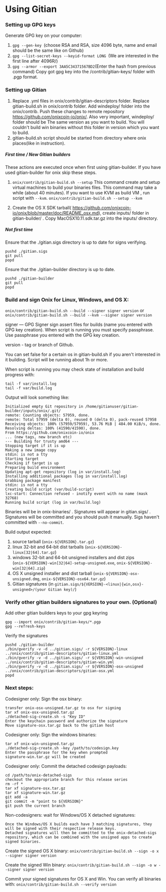 Using Gitian
====================
### Setting up GPG keys
Generate GPG key on your computer:
1. ```gpg --gen-key ```(choose RSA and RSA, size 4096 byte, name and email should be the same like on Github)
2. ```gpg --list-secret-keys --keyid-format LONG ```(We are interested in the first line after 4096R/)
3. ```gpg --armor --export 3AA5C34371567BD2```(Enter the hash from previous command)
Copy got gpg key into the /contrib/gitian-keys/ folder with .pgp format.
### Setting up Gitian
1. Replace .yml files in onix/contrib/gitian-descriptors folder. Replace gitian-build.sh in onix/contrib folder. Add windeploy/ folder into the onix/contrib. Push these changes to remote repository https://github.com/onixcoin-io/onix/. Also very important, windeploy/ folder should be The same version as you want to build. You will couldn't build win binaries without this folder in version which you want to build.
2. gitian-build.sh script should be started from directory where onix places(like in instruction).
##### First time / New Gitian builders
These actions are executed once when first using gitian-builder. If you have used gitian-builder for onix skip these steps.
1. ```onix/contrib/gitian-build.sh --setup``` This command create and setup virtual machines to build your binaries files. This command may take a while (about 40 minutes). If you want to use KVM as build VM , run script with ```--kvm```.
    ```onix/contrib/gitian-build.sh --setup --kvm```

2. Create the OS X SDK tarball( https://github.com/onixcoin-io/onix/blob/master/doc/README_osx.md), create inputs/ folder in gitian-builder/ . Copy MacOSX10.11.sdk.tar.gz into the inputs/ directory.
##### Not first time
Ensure that the ./gitian.sigs directory is up to date for signs verifying.

    pushd ./gitian.sigs
    git pull
    popd

Ensure that the ./gitian-builder directory is up to date.

    pushd ./gitian-builder
    git pull
    popd

### Build and sign Onix for Linux, Windows, and OS X:

  ```onix/contrib/gitian-build.sh --build --signer signer version``` or 
  ```onix/contrib/gitian-build.sh --build --kvm --signer signer version```

signer — GPG Signer sign assert files for builds (name you entered with GPG key creation). When script is running you must specify passphrase. Use passphrase you entered with the GPG key creation. 

version - tag or branch of Github.

You can set false for a certain os in gitian-build.sh if you aren't interested in it building.
Script will be running about 1h or more.

When script is running you may check state of installation and build progress with:

    tail -f var/install.log
    tail -f var/build.log
    
Output will look something like:
    
    Initialized empty Git repository in /home/gitianuser/gitian-builder/inputs/onix/.git/
    remote: Counting objects: 57959, done.
    remote: Total 57959 (delta 0), reused 0 (delta 0), pack-reused 57958
    Receiving objects: 100% (57959/57959), 53.76 MiB | 484.00 KiB/s, done.
    Resolving deltas: 100% (41590/41590), done.
    From https://github.com/onixcoin-io/onix
    ... (new tags, new branch etc)
    --- Building for trusty amd64 ---
    Stopping target if it is up
    Making a new image copy
    stdin: is not a tty
    Starting target
    Checking if target is up
    Preparing build environment
    Updating apt-get repository (log in var/install.log)
    Installing additional packages (log in var/install.log)
    Grabbing package manifest
    stdin: is not a tty
    Creating build script (var/build-script)
    lxc-start: Connection refused - inotify event with no name (mask 32768)
    Running build script (log in var/build.log)


Binaries will be in onix-binaries/ . Signatures will appear in gitian.sigs/ . Signatures will be committed and you should push it manually. Sigs haven't committed with ```--no-commit```.

Build output expected:

  1. source tarball (`onix-${VERSION}.tar.gz`)
  2. linux 32-bit and 64-bit dist tarballs (`onix-${VERSION}-linux[32|64].tar.gz`)
  3. windows 32-bit and 64-bit unsigned installers and dist zips (`onix-${VERSION}-win[32|64]-setup-unsigned.exe`, `onix-${VERSION}-win[32|64].zip`)
  4. OS X unsigned installer and dist tarball (`onix-${VERSION}-osx-unsigned.dmg`, `onix-${VERSION}-osx64.tar.gz`)
  5. Gitian signatures (in `gitian.sigs/${VERSION}-<linux|{win,osx}-unsigned>/(your Gitian key)/`)

### Verify other gitian builders signatures to your own. (Optional)

Add other gitian builders keys to your gpg keyring

    gpg --import onix/contrib/gitian-keys/*.pgp
    gpg --refresh-keys

Verify the signatures

    pushd ./gitian-builder
    ./bin/gverify -v -d ../gitian.sigs/ -r ${VERSION}-linux ../onix/contrib/gitian-descriptors/gitian-linux.yml
    ./bin/gverify -v -d ../gitian.sigs/ -r ${VERSION}-win-unsigned ../onix/contrib/gitian-descriptors/gitian-win.yml
    ./bin/gverify -v -d ../gitian.sigs/ -r ${VERSION}-osx-unsigned ../onix/contrib/gitian-descriptors/gitian-osx.yml
    popd

### Next steps:

Codesigner only: Sign the osx binary:

    transfer onix-osx-unsigned.tar.gz to osx for signing
    tar xf onix-osx-unsigned.tar.gz
    ./detached-sig-create.sh -s "Key ID"
    Enter the keychain password and authorize the signature
    Move signature-osx.tar.gz back to the gitian host

Codesigner only: Sign the windows binaries:

    tar xf onix-win-unsigned.tar.gz
    ./detached-sig-create.sh -key /path/to/codesign.key
    Enter the passphrase for the key when prompted
    signature-win.tar.gz will be created

Codesigner only: Commit the detached codesign payloads:

    cd /path/to/onix-detached-sigs
    checkout the appropriate branch for this release series
    rm -rf *
    tar xf signature-osx.tar.gz
    tar xf signature-win.tar.gz
    git add -a
    git commit -m "point to ${VERSION}"
    git push the current branch

Non-codesigners: wait for Windows/OS X detached signatures:

    Once the Windows/OS X builds each have 3 matching signatures, they will be signed with their respective release keys.
    Detached signatures will then be committed to the onix-detached-sigs repository, which can be combined with the unsigned apps to create signed binaries.

Create the signed OS X binary:
```onix/contrib/gitian-build.sh --sign -o x --signer signer version```

Create the signed Win binary:
```onix/contrib/gitian-build.sh --sign -o w --signer signer version```

Commit your signed signatures for OS X and Win.
You can verify all binaries with:
```onix/contrib/gitian-build.sh --verify version```